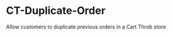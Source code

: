 CT-Duplicate-Order
==================

Allow customers to duplicate previous orders in a Cart Throb store

